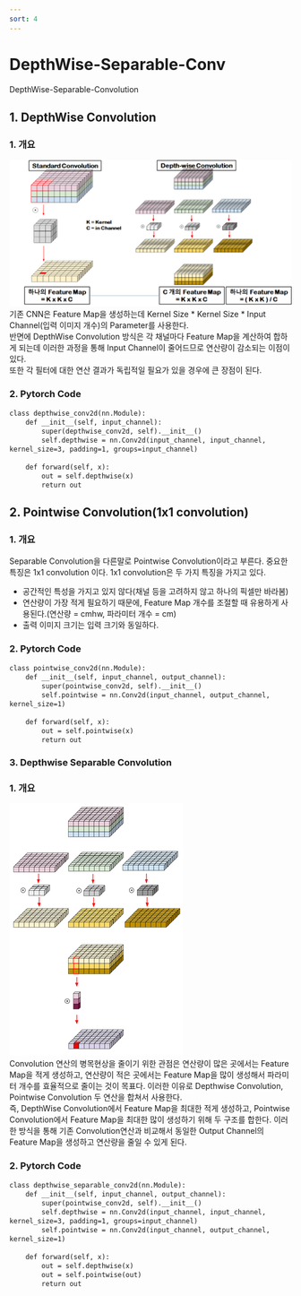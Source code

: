 ```yaml
---
sort: 4
---
```


# DepthWise-Separable-Conv  
DepthWise-Separable-Convolution  

## 1. DepthWise Convolution  
### 1. 개요  
![DepthWise-Convolution 연산](../../static/DepthWise-Separable-Conv/DepthWise-Conv.png)  
기존 CNN은 Feature Map을 생성하는데 Kernel Size * Kernel Size * Input Channel(입력 이미지 개수)의 Parameter를 사용한다.  
반면에 DepthWise Convolution 방식은 각 채널마다 Feature Map을 계산하여 합하게 되는데 이러한 과정을 통해 Input Channel이 줄어드므로 연산량이 감소되는 이점이 있다.  
또한 각 필터에 대한 연산 결과가 독립적일 필요가 있을 경우에 큰 장점이 된다.  

### 2. Pytorch Code  
```{.python}
class depthwise_conv2d(nn.Module):
    def __init__(self, input_channel):
        super(depthwise_conv2d, self).__init__()
        self.depthwise = nn.Conv2d(input_channel, input_channel, kernel_size=3, padding=1, groups=input_channel)

    def forward(self, x):
        out = self.depthwise(x)
        return out
```  

## 2. Pointwise Convolution(1x1 convolution)  
### 1. 개요  
Separable Convolution을 다른말로 Pointwise Convolution이라고 부른다. 중요한 특징은 1x1 convolution 이다. 1x1 convolution은 두 가지 특징을 가지고 있다.  
- 공간적인 특성을 가지고 있지 않다(채널 등을 고려하지 않고 하나의 픽셀만 바라봄)  
- 연산량이 가장 적게 필요하기 때문에, Feature Map 개수를 조절할 때 유용하게 사용된다.(연산량 = cmhw, 파라미터 개수 = cm)  
- 출력 이미지 크기는 입력 크기와 동일하다.  

### 2. Pytorch Code  
```{.python}
class pointwise_conv2d(nn.Module):
    def __init__(self, input_channel, output_channel):
        super(pointwise_conv2d, self).__init__()
        self.pointwise = nn.Conv2d(input_channel, output_channel, kernel_size=1)

    def forward(self, x):
        out = self.pointwise(x)
        return out
```  

### 3. Depthwise Separable Convolution  
### 1. 개요  
![Depthwise Separable Convolution](../../static/DepthWise-Separable-Conv/DepthWise-Separable-Conv.png)  
Convolution 연산의 병목현상을 줄이기 위한 관점은 연산량이 많은 곳에서는 Feature Map을 적게 생성하고, 연산량이 적은 곳에서는 Feature Map을 많이 생성해서 파라미터 개수를 효율적으로 줄이는 것이 목표다. 이러한 이유로 Depthwise Convolution, Pointwise Convolution 두 연산을 합쳐서 사용한다.  
즉, DepthWise Convolution에서 Feature Map을 최대한 적게 생성하고, Pointwise Convolution에서 Feature Map을 최대한 많이 생성하기 위해 두 구조를 합한다. 이러한 방식을 통해 기존 Convolution연산과 비교해서 동일한 Output Channel의 Feature Map을 생성하고 연산량을 줄일 수 있게 된다.

### 2. Pytorch Code  
```{.python}
class depthwise_separable_conv2d(nn.Module):
    def __init__(self, input_channel, output_channel):
        super(pointwise_conv2d, self).__init__()
        self.depthwise = nn.Conv2d(input_channel, input_channel, kernel_size=3, padding=1, groups=input_channel)
        self.pointwise = nn.Conv2d(input_channel, output_channel, kernel_size=1)

    def forward(self, x):
        out = self.depthwise(x)
        out = self.pointwise(out)
        return out
```  